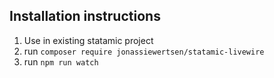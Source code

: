 
## Installation instructions

1. Use in existing statamic project
2. run `composer require jonassiewertsen/statamic-livewire`
3. run `npm run watch`
